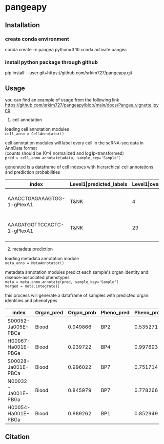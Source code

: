 # pangeapy

## Installation

### create conda environment
conda create -n pangea python=3.10 
conda activate pangea   

### install python package through github
pip install --user git+https:<area>//github.com/srkim727/pangeapy.git   

## Usage
you can find an example of usage from the following link
https://github.com/srkim727/pangeapy/blob/main/docs/Pangea_vignette.ipynb   

1) cell annotation   
   
  loading cell annotation modules   
  ```cell_anno = CellAnnotator()```   
   
cell annotation modules will label every cell in the scRNA-seq data in AnnData format   
(counts should be 10^4 normalized and log1p-transformed)   
```pred = cell_anno.annotate(adata, sample_key='Sample')```      

generated is a dataframe of cell indexes with hierarchical cell annotations and prediction probabilities

|index|Level1&#124;predicted_labels   |Level1&#124;over_clustering|Level1&#124;majority_voting|Level1&#124;conf_score|Level1&#124;cert_score|Level2&#124;predicted_labels|Level2&#124;over_clustering|Level2&#124;majority_voting|Level2&#124;conf_score|Level2&#124;cert_score|PG_annotations|PG_combined_score|Sample  |
|--------------------------|----------------------|----------------------|-----------------|-----------------|-----------------------|----------------------|----------------------|-----------------|-----------------|--------------|-----------------|--------|------------------|
|AAACCTGAGAAAGTGG-1-gPlexA1|T&NK                  |4                     |T&NK             |0.999999         |0.275238               |NK_CD16               |36                    |NK_CD16          |0.999932         |0.216732      |T&NK&#124;NK_CD16     |0.999966|S00109-Ja001E-PBCa|
|AAAGATGGTTCCACTC-1-gPlexA1|T&NK                  |29                    |T&NK             |0.999993         |0.503419               |NK_CD16               |35                    |NK_CD16          |0.992871         |0.344663      |T&NK&#124;NK_CD16     |0.996425|S00109-Ja001E-PBCa|


2) metadata prediction

loading metadata annotation module   
```meta_anno = MetaAnnotator()```

metadata annotation modules predict each sample's organ identity and disease-associated phenotypes   
```meta = meta_anno.annotate(pred, sample_key='Sample')```   
```merged = meta.integrate()```

this process will generate a dataframe of samples with predicted organ identities and phenotypes   

|index                    |Organ_pred   |Organ_prob|Pheno_pred|Pheno_prob|
|--------------------------|-------------|----------|----------|----------|
|S00052-Ja005E-PBCa        |Blood        |0.949866  |BP2       |0.535271  |
|H00067-Ha001E-PBGa        |Blood        |0.939722  |BP4       |0.997693  |
|S00028-Ja001E-PBCa        |Blood        |0.996022  |BP7       |0.751714  |
|N00032-Ja001E-PBGa        |Blood        |0.845979  |BP7       |0.778266  |
|H00054-Ha001E-PBGa        |Blood        |0.889262  |BP1       |0.852949  |

## Citation
